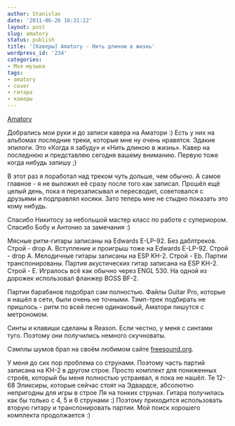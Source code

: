 ```yaml
---
author: Stanislav
date: '2011-06-26 16:31:22'
layout: post
slug: amatory
status: publish
title: '[Каверы] Amatory - Нить длиною в жизнь'
wordpress_id: '234'
categories:
- Моя музыка
tags:
- amatory
- cover
- гитара
- каверы
---
```


[Amatory](http://spiridonov.pro/audio/Amatory_Lifeline.mp3)

Добрались мои руки и до записи кавера на Аматори :) Есть у них на альбомах
последние треки, которые мне ну очень нравятся. Эдакие эпилоги. Это «Когда я
забуду» и «Нить длиною в жизнь». Кавер на последнюю и представляю сегодня
вашему вниманию. Первую тоже когда нибудь запишу ;)

В этот раз я поработал над треком чуть дольше, чем обычно. А самое главное - я
не выложил её сразу после того как записал. Прошёл ещё целый день, пока я
перезаписывал и пересводил, советовался с друзьями и подправлял косяки. Зато
теперь мне не стыдно показать это кому нибудь.

Спасибо Никитосу за небольшой мастер класс по работе с супериором. Спасибо
Бобу и Антонио за замечания :)

  
Мясные ритм-гитары записаны на Edwards E-LP-92. Без даблтреков. Строй - drop
A. Вступление и проигрыш тоже на Edwards E-LP-92. Строй - drop A. Мелодичные
гитары записаны на ESP KH-2. Строй - Eb. Партии транспонированы. Партия
акустических гитар записана на ESP KH-2. Строй - E. Игралось всё как обычно
через ENGL 530. На одной из дорожек использовал фланжер BOSS BF-2.

Партии барабанов подобрал сам полностью. Файлы Guitar Pro, которые я нашёл в
сети, были очень не точными. Тэмп-трек подбирать не пришлось - ритм по всей
песне одинаковый, Аматори пишутся с метрономом.

Синты и клавиши сделаны в Reason. Если честно, у меня с синтами туго. Поэтому
они получились немного скучноваты.

Сэмплы шумов брал на своём любимом сайте
[freesound.org](http://www.freesound.org).

У меня до сих пор проблема со струнами. Поэтому часть партий записана на KH-2
в другом строе. Просто комплект для пониженных строёв, который бы меня
полностью устраивал, я пока не нашёл. Те 12-68 Эликсиры, которые сейчас стоят
на Эдвардсе, абсолютно непригодны для игры в строе Ля на тонких струнах.
Гитара получилась как бы только с 4, 5 и 6 струнами :) Поэтому приходится
использовать вторую гитару и транспонировать партии. Мой поиск хорошего
комплекта продолжается :)

